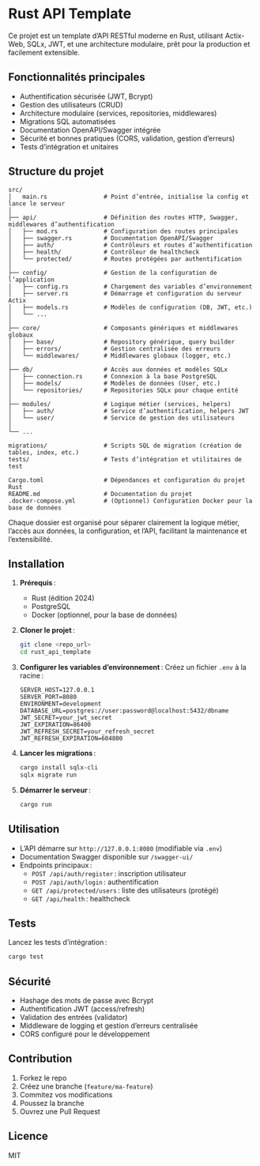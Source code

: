 # Rust API Template

Ce projet est un template d’API RESTful moderne en Rust, utilisant Actix-Web, SQLx, JWT, et une architecture modulaire, prêt pour la production et facilement extensible.

## Fonctionnalités principales

- Authentification sécurisée (JWT, Bcrypt)
- Gestion des utilisateurs (CRUD)
- Architecture modulaire (services, repositories, middlewares)
- Migrations SQL automatisées
- Documentation OpenAPI/Swagger intégrée
- Sécurité et bonnes pratiques (CORS, validation, gestion d’erreurs)
- Tests d’intégration et unitaires

## Structure du projet

```text
src/
│   main.rs                # Point d’entrée, initialise la config et lance le serveur
│
├── api/                   # Définition des routes HTTP, Swagger, middlewares d’authentification
│   ├── mod.rs             # Configuration des routes principales
│   ├── swagger.rs         # Documentation OpenAPI/Swagger
│   ├── auth/              # Contrôleurs et routes d’authentification
│   ├── health/            # Contrôleur de healthcheck
│   └── protected/         # Routes protégées par authentification
│
├── config/                # Gestion de la configuration de l’application
│   ├── config.rs          # Chargement des variables d’environnement
│   ├── server.rs          # Démarrage et configuration du serveur Actix
│   ├── models.rs          # Modèles de configuration (DB, JWT, etc.)
│   └── ...
│
├── core/                  # Composants génériques et middlewares globaux
│   ├── base/              # Repository générique, query builder
│   ├── errors/            # Gestion centralisée des erreurs
│   └── middlewares/       # Middlewares globaux (logger, etc.)
│
├── db/                    # Accès aux données et modèles SQLx
│   ├── connection.rs      # Connexion à la base PostgreSQL
│   ├── models/            # Modèles de données (User, etc.)
│   └── repositories/      # Repositories SQLx pour chaque entité
│
├── modules/               # Logique métier (services, helpers)
│   ├── auth/              # Service d’authentification, helpers JWT
│   └── user/              # Service de gestion des utilisateurs
│
└── ...

migrations/                # Scripts SQL de migration (création de tables, index, etc.)
tests/                     # Tests d’intégration et utilitaires de test

Cargo.toml                 # Dépendances et configuration du projet Rust
README.md                  # Documentation du projet
.docker-compose.yml        # (Optionnel) Configuration Docker pour la base de données
```

Chaque dossier est organisé pour séparer clairement la logique métier, l’accès aux données, la configuration, et l’API, facilitant la maintenance et l’extensibilité.

## Installation

1. **Prérequis** :
   - Rust (édition 2024)
   - PostgreSQL
   - Docker (optionnel, pour la base de données)

2. **Cloner le projet** :

   ```bash
   git clone <repo_url>
   cd rust_api_template
   ```

3. **Configurer les variables d’environnement** :
   Créez un fichier `.env` à la racine :

   ```env
   SERVER_HOST=127.0.0.1
   SERVER_PORT=8080
   ENVIRONMENT=development
   DATABASE_URL=postgres://user:password@localhost:5432/dbname
   JWT_SECRET=your_jwt_secret
   JWT_EXPIRATION=86400
   JWT_REFRESH_SECRET=your_refresh_secret
   JWT_REFRESH_EXPIRATION=604800
   ```

4. **Lancer les migrations** :

   ```bash
   cargo install sqlx-cli
   sqlx migrate run
   ```

5. **Démarrer le serveur** :

   ```bash
   cargo run
   ```

## Utilisation

- L’API démarre sur `http://127.0.0.1:8080` (modifiable via `.env`)
- Documentation Swagger disponible sur `/swagger-ui/`
- Endpoints principaux :
  - `POST /api/auth/register` : inscription utilisateur
  - `POST /api/auth/login` : authentification
  - `GET /api/protected/users` : liste des utilisateurs (protégé)
  - `GET /api/health` : healthcheck

## Tests

Lancez les tests d’intégration :

```bash
cargo test
```

## Sécurité

- Hashage des mots de passe avec Bcrypt
- Authentification JWT (access/refresh)
- Validation des entrées (validator)
- Middleware de logging et gestion d’erreurs centralisée
- CORS configuré pour le développement

## Contribution

1. Forkez le repo
2. Créez une branche (`feature/ma-feature`)
3. Commitez vos modifications
4. Poussez la branche
5. Ouvrez une Pull Request

## Licence

MIT
